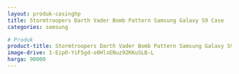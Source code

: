 ```yaml
---
layout: produk-casinghp
title: Stormtroopers Darth Vader Bomb Pattern Samsung Galaxy S9 Case
categories: samsung

# Produk
product-title: Stormtroopers Darth Vader Bomb Pattern Samsung Galaxy S9 Case
image-drive: 1-EipO-YiF5gd-o0HlsENuz92KKuSLB-L
harga: 90000
---
```

